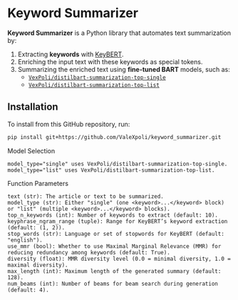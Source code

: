 # Keyword Summarizer

**Keyword Summarizer** is a Python library that automates text summarization by:
1. Extracting **keywords** with [KeyBERT](https://github.com/MaartenGr/KeyBERT).
2. Enriching the input text with these keywords as special tokens.
3. Summarizing the enriched text using **fine-tuned BART** models, such as:
   - [`VexPoli/distilbart-summarization-top-single`](https://huggingface.co/VexPoli/distilbart-summarization-top-single)  
   - [`VexPoli/distilbart-summarization-top-list`](https://huggingface.co/VexPoli/distilbart-summarization-top-list)

## Installation

To install from this GitHub repository, run:

```bash
pip install git+https://github.com/ValeXpoli/keyword_summarizer.git
```

Model Selection

    model_type="single" uses VexPoli/distilbart-summarization-top-single.
    model_type="list" uses VexPoli/distilbart-summarization-top-list.

Function Parameters

    text (str): The article or text to be summarized.
    model_type (str): Either "single" (one <keyword>...</keyword> block) or "list" (multiple <keyword>...</keyword> blocks).
    top_n_keywords (int): Number of keywords to extract (default: 10).
    keyphrase_ngram_range (tuple): Range for KeyBERT’s keyword extraction (default: (1, 2)).
    stop_words (str): Language or set of stopwords for KeyBERT (default: "english").
    use_mmr (bool): Whether to use Maximal Marginal Relevance (MMR) for reducing redundancy among keywords (default: True).
    diversity (float): MMR diversity level (0.0 = minimal diversity, 1.0 = maximal diversity).
    max_length (int): Maximum length of the generated summary (default: 128).
    num_beams (int): Number of beams for beam search during generation (default: 4).
